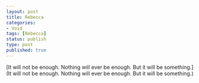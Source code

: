 ```yaml
---
layout: post
title: Rebecca
categories:
- Void
tags: [Rebecca]
status: publish
type: post
published: true
---
```


[It will not be enough. Nothing will ever be enough. But it will be something.](It will not be enough. Nothing will ever be enough. But it will be something.)
